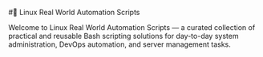 #🐧 Linux Real World Automation Scripts

Welcome to Linux Real World Automation Scripts — a curated collection of practical and reusable Bash scripting solutions for day-to-day system administration, DevOps automation, and server management tasks.
